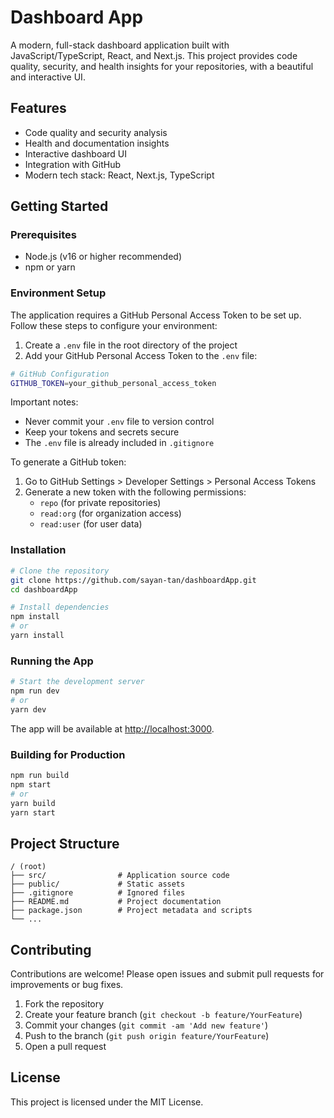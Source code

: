 # Dashboard App

A modern, full-stack dashboard application built with JavaScript/TypeScript, React, and Next.js. This project provides code quality, security, and health insights for your repositories, with a beautiful and interactive UI.

## Features
- Code quality and security analysis
- Health and documentation insights
- Interactive dashboard UI
- Integration with GitHub
- Modern tech stack: React, Next.js, TypeScript

## Getting Started

### Prerequisites
- Node.js (v16 or higher recommended)
- npm or yarn

### Environment Setup
The application requires a GitHub Personal Access Token to be set up. Follow these steps to configure your environment:

1. Create a `.env` file in the root directory of the project
2. Add your GitHub Personal Access Token to the `.env` file:
```bash
# GitHub Configuration
GITHUB_TOKEN=your_github_personal_access_token
```

Important notes:
- Never commit your `.env` file to version control
- Keep your tokens and secrets secure
- The `.env` file is already included in `.gitignore`

To generate a GitHub token:
1. Go to GitHub Settings > Developer Settings > Personal Access Tokens
2. Generate a new token with the following permissions:
   - `repo` (for private repositories)
   - `read:org` (for organization access)
   - `read:user` (for user data)

### Installation
```bash
# Clone the repository
git clone https://github.com/sayan-tan/dashboardApp.git
cd dashboardApp

# Install dependencies
npm install
# or
yarn install
```

### Running the App
```bash
# Start the development server
npm run dev
# or
yarn dev
```

The app will be available at [http://localhost:3000](http://localhost:3000).

### Building for Production
```bash
npm run build
npm start
# or
yarn build
yarn start
```

## Project Structure
```
/ (root)
├── src/                # Application source code
├── public/             # Static assets
├── .gitignore          # Ignored files
├── README.md           # Project documentation
├── package.json        # Project metadata and scripts
└── ...
```

## Contributing
Contributions are welcome! Please open issues and submit pull requests for improvements or bug fixes.

1. Fork the repository
2. Create your feature branch (`git checkout -b feature/YourFeature`)
3. Commit your changes (`git commit -am 'Add new feature'`)
4. Push to the branch (`git push origin feature/YourFeature`)
5. Open a pull request

## License
This project is licensed under the MIT License.
